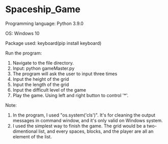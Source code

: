 # Spaceship_Game
Programming language: Python 3.9.0

OS: Windows 10

Package used: keyboard(pip install keyboard)

Run the program:
1. Navigate to the file directory.
2. Input: python gameMaster.py
3. The program will ask the user to input three times
4. Input the height of the grid
5. Input the length of the grid
6. Input the difficult level of the game
7. Play the game. Using left and right button to control '*'.

Note:
1. In the program, I used "os.system('cls')". It's for cleaning the output messages in command window, and it's only valid on Windows system.
2. I used the simplest way to finish the game. The grid would be a two-dimentional list, and every spaces, blocks, and the player are all an element of the list.
